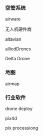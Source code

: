 ### 空管系统

airware


无人机硬件商

altavian

alliedDrones

Delta Drone


### 地图

airmap


### 行业软件

drone deploy

pix4d

pix processiong

